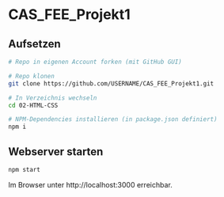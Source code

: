 # CAS_FEE_Projekt1

## Aufsetzen

```bash
# Repo in eigenen Account forken (mit GitHub GUI)

# Repo klonen
git clone https://github.com/USERNAME/CAS_FEE_Projekt1.git

# In Verzeichnis wechseln
cd 02-HTML-CSS

# NPM-Dependencies installieren (in package.json definiert)
npm i
```

## Webserver starten

```bash
npm start
```

Im Browser unter http://localhost:3000 erreichbar.
